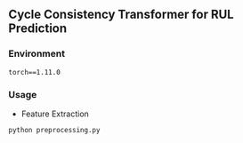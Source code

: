 ##  Cycle Consistency Transformer for RUL Prediction

### Environment
```
torch==1.11.0
```

### Usage
* Feature Extraction
```
python preprocessing.py
```
